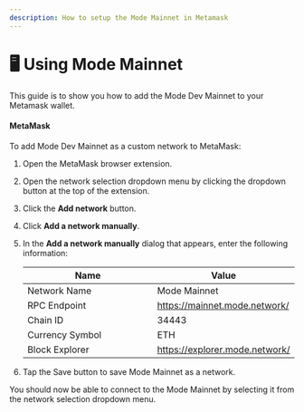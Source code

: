 ```yaml
---
description: How to setup the Mode Mainnet in Metamask
---
```


# 🖥 Using Mode Mainnet

This guide is to show you how to add the Mode Dev Mainnet to your Metamask wallet.

#### MetaMask[​](https://docs.base.org/using-base#metamask) <a href="#metamask" id="metamask"></a>

To add Mode Dev Mainnet as a custom network to MetaMask:

1. Open the MetaMask browser extension.
2. Open the network selection dropdown menu by clicking the dropdown button at the top of the extension.
3. Click the **Add network** button.
4. Click **Add a network manually**.
5.  In the **Add a network manually** dialog that appears, enter the following information:



    <table><thead><tr><th width="292.5">Name</th><th>Value</th></tr></thead><tbody><tr><td>Network Name</td><td>Mode Mainnet</td></tr><tr><td>RPC Endpoint</td><td><a href="https://mainnet.mode.network/">https://mainnet.mode.network/</a></td></tr><tr><td>Chain ID</td><td>34443</td></tr><tr><td>Currency Symbol</td><td>ETH</td></tr><tr><td>Block Explorer</td><td><a href="https://explorer.mode.network/">https://explorer.mode.network/</a></td></tr></tbody></table>
6. Tap the Save button to save Mode Mainnet as a network.

You should now be able to connect to the Mode Mainnet by selecting it from the network selection dropdown menu.
